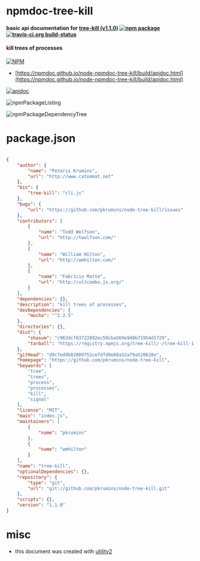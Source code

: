 # npmdoc-tree-kill

#### basic api documentation for  [tree-kill (v1.1.0)](https://github.com/pkrumins/node-tree-kill)  [![npm package](https://img.shields.io/npm/v/npmdoc-tree-kill.svg?style=flat-square)](https://www.npmjs.org/package/npmdoc-tree-kill) [![travis-ci.org build-status](https://api.travis-ci.org/npmdoc/node-npmdoc-tree-kill.svg)](https://travis-ci.org/npmdoc/node-npmdoc-tree-kill)

#### kill trees of processes

[![NPM](https://nodei.co/npm/tree-kill.png?downloads=true&downloadRank=true&stars=true)](https://www.npmjs.com/package/tree-kill)

- [https://npmdoc.github.io/node-npmdoc-tree-kill/build/apidoc.html](https://npmdoc.github.io/node-npmdoc-tree-kill/build/apidoc.html)

[![apidoc](https://npmdoc.github.io/node-npmdoc-tree-kill/build/screenCapture.buildCi.browser.%252Ftmp%252Fbuild%252Fapidoc.html.png)](https://npmdoc.github.io/node-npmdoc-tree-kill/build/apidoc.html)

![npmPackageListing](https://npmdoc.github.io/node-npmdoc-tree-kill/build/screenCapture.npmPackageListing.svg)

![npmPackageDependencyTree](https://npmdoc.github.io/node-npmdoc-tree-kill/build/screenCapture.npmPackageDependencyTree.svg)



# package.json

```json

{
    "author": {
        "name": "Peteris Krumins",
        "url": "http://www.catonmat.net"
    },
    "bin": {
        "tree-kill": "cli.js"
    },
    "bugs": {
        "url": "https://github.com/pkrumins/node-tree-kill/issues"
    },
    "contributors": [
        {
            "name": "Todd Wolfson",
            "url": "http://twolfson.com/"
        },
        {
            "name": "William Hilton",
            "url": "http://wmhilton.com/"
        },
        {
            "name": "Fabrício Matté",
            "url": "http://ultcombo.js.org/"
        }
    ],
    "dependencies": {},
    "description": "kill trees of processes",
    "devDependencies": {
        "mocha": "^2.2.5"
    },
    "directories": {},
    "dist": {
        "shasum": "c963dcf03722892ec59cba569e940b71954d1729",
        "tarball": "https://registry.npmjs.org/tree-kill/-/tree-kill-1.1.0.tgz"
    },
    "gitHead": "d9c7ed9b82089751cefdfd9e68a32a79a520628e",
    "homepage": "https://github.com/pkrumins/node-tree-kill",
    "keywords": [
        "tree",
        "trees",
        "process",
        "processes",
        "kill",
        "signal"
    ],
    "license": "MIT",
    "main": "index.js",
    "maintainers": [
        {
            "name": "pkrumins"
        },
        {
            "name": "wmhilton"
        }
    ],
    "name": "tree-kill",
    "optionalDependencies": {},
    "repository": {
        "type": "git",
        "url": "git://github.com/pkrumins/node-tree-kill.git"
    },
    "scripts": {},
    "version": "1.1.0"
}
```



# misc
- this document was created with [utility2](https://github.com/kaizhu256/node-utility2)
